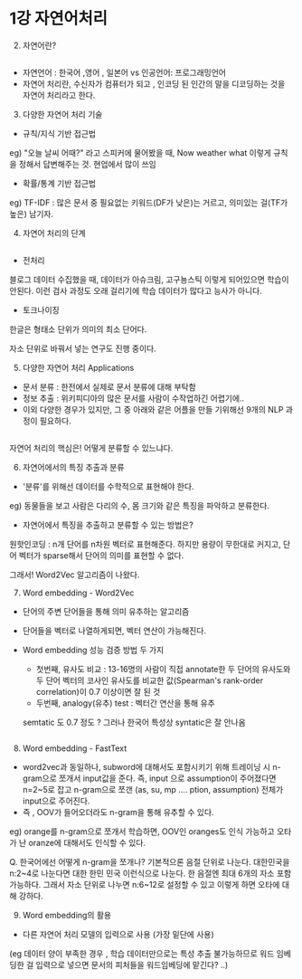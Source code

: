 <h1> 1강 자연어처리 </h1>

2. 자연어란?  
<img src="">

- 자연언어 : 한국어 ,영어 , 일본어 vs 인공언어: 프로그래밍언어
- 자연어 처리란, 수신자가 컴퓨터가 되고 , 인코딩 된 인간의 말을 디코딩하는 것을 자연어 처리라고 한다.

3. 다양한 자연어 처리 기술

- 규칙/지식 기반 접근법

eg) "오늘 날씨 어때?" 라고 스피커에 물어봤을 때, Now weather what 이렇게 규칙을 정해서 답변해주는 것. 현업에서 많이 쓰임

- 확률/통계 기반 접근법

eg) TF-IDF : 많은 문서 중 필요없는 키워드(DF가 낮은)는 거르고, 의미있는 걸(TF가 높은) 남기자.

4. 자연어 처리의 단계

<img src="">

- 전처리

블로그 데이터 수집했을 때, 데이터가 아슈크림, 고구뇽스틱 이렇게 되어있으면 학습이 안된다. 이런 검사 과정도 오래 걸리기에 학습 데이터가 많다고 능사가 아니다.

- 토크나이징

한글은 형태소 단위가 의미의 최소 단어다. 

자소 단위로 바꿔서 넣는 연구도 진행 중이다.

5. 다양한 자연어 처리 Applications

- 문서 분류 : 한전에서 실제로 문서 분류에 대해 부탁함
- 정보 추출 : 위키피디아의 많은 문서를 사람이 수작업하긴 어렵기에..
- 이외 다양한 경우가 있지만, 그 중 아래와 같은 어플을 만들 기위해선 9개의 NLP 과정이 필요하다.

<img src="">

자연어 처리의 핵심은! 어떻게 분류할 수 있느냐다.

6. 자연어에서의 특징 추출과 분류

- '분류'를 위해선 데이터를 수학적으로 표현해야 한다.

eg) 동물들을 보고 사람은 다리의 수, 몸 크기와 같은 특징을 파악하고 분류한다.

- 자연어에서 특징을 추출하고 분류할 수 있는 방법은?

원핫인코딩 : n개 단어를 n차원 벡터로 표현해준다. 하지만 용량이 무한대로 커지고, 단어 벡터가 sparse해서 단어의 의미를 표현할 수 없다.

그래서! Word2Vec 알고리즘이 나왔다.

7. Word embedding - Word2Vec

- 단어의 주변 단어들을 통해 의미 유추하는 알고리즘
- 단어들을 벡터로 나열하게되면, 벡터 연산이 가능해진다.
- Word embedding 성능 검증 방법 두 가지
    - 첫번째, 유사도 비교 : 13-16명의 사람이 직접 annotate한 두 단어의 유사도와 두 단어 벡터의 코사인 유사도를 비교한 값(Spearman's rank-order correlation)이 0.7 이상이면 잘 된 것
    - 두번째, analogy(유추) test : 벡터간 연산을 통해 유추

    semtatic 도 0.7 정도 ? 그러나 한국어 특성상 syntatic은 잘 안나옴
    
<img src="">

8. Word embedding - FastText

- word2vec과 동일하나, subword에 대해서도 포함시키기 위해 트레이닝 시 n-gram으로 쪼개서 input값을 준다. 즉, input 으로 assumption이 주어졌다면 n=2~5로 잡고 n-gram으로 쪼갠 (as, su, mp .... ption, assumption) 전체가 input으로 주어진다.
- 즉 , OOV가 들어오더라도 n-gram을 통해 유추할 수 있다.

eg) orange를 n-gram으로 쪼개서 학습하면, OOV인 oranges도 인식 가능하고 오타가 난 oranze에 대해서도 인식할 수 있다.  

Q. 한국어에선 어떻게 n-gram을 쪼개나? 기본적으론 음절 단위로 나눈다. 대한민국을 n:2~4로 나눈다면 대한 한민 민국 이런식으로 나눈다. 한 음절엔 최대 6개의 자소 포함 가능하다. 그래서 자소 단위로 나누면 n:6~12로 설정할 수 있고 이렇게 하면 오타에 대해 강하다.

9. Word embedding의 활용

- 다른 자연어 처리 모델의 입력으로 사용 (가장 밑단에 사용)

(eg 데이터 양이 부족한 경우 , 학습 데이터만으로는 특성 추출 불가능하므로 워드 임베딩한 걸 입력으로 넣으면 문서의 피처들을 워드임베딩에 맡긴다? ..)
